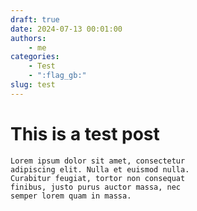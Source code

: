 ```yaml
---
draft: true
date: 2024-07-13 00:01:00
authors:
    - me
categories:
    - Test
    - ":flag_gb:"
slug: test
---
```


# **This is a test post**

    Lorem ipsum dolor sit amet, consectetur
    adipiscing elit. Nulla et euismod nulla.
    Curabitur feugiat, tortor non consequat
    finibus, justo purus auctor massa, nec
    semper lorem quam in massa.

<!-- more -->
